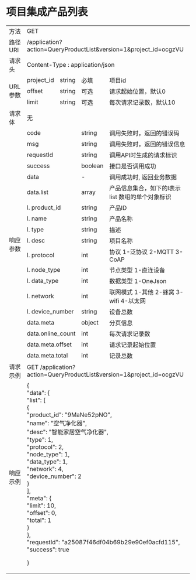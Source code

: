 # 项目集成产品列表

<table>
<tr><td>方法</td><td colspan="4">GET</td></tr>
<tr><td>路径URI</td><td colspan="4">/application?action=QueryProductList&version=1&project_id=ocgzVU</td></tr>
<tr><td>请求头</td><td colspan="4">Content-Type : application/json</td></tr>

<tr><td rowspan="3">URL参数</td><td>project_id</td><td>string</td><td>必填</td><td>项目id </td></td>
<tr><td>offset</td><td>string</td><td>可选</td><td>请求起始位置，默认0</td></tr>
<tr><td>limit</td><td>string</td><td>可选</td><td>每次请求记录数，默认10</td></tr>

<tr><td>请求体</td><td colspan="4">无</td></tr>

<tr><td rowspan="19">响应参数</td><td colspan="2">code</td><td>string</td><td>调用失败时，返回的错误码</td></tr>
<tr><td colspan="2">msg</td><td>string</td><td>调用失败时，返回的错误信息</td></tr>
<tr><td colspan="2">requestId</td><td>string</td><td>调用API时生成的请求标识</td></tr>
<tr><td colspan="2">success</td><td>boolean</td><td>接口是否调用成功</td></tr>
<tr><td colspan="2">data</td><td>-</td><td>调用成功时, 返回业务数据</td></tr>
<tr><td colspan="2">data.list</td><td>array</td><td>产品信息集合，如下的l表示 list 数组的单个对象标识</td></tr>
<tr><td colspan="2">l. product_id</td><td>string</td><td>产品ID</td></tr>
<tr><td colspan="2">l. name</td><td>string</td><td>产品名称</td></tr>
<tr><td colspan="2">l. type</td><td>string</td><td>描述</td></tr>
<tr><td colspan="2">l. desc</td><td>string</td><td>项目名称</td></tr>
<tr><td colspan="2">l. protocol</td><td>int</td><td>协议 1-泛协议 2-MQTT 3-CoAP</td></tr>
<tr><td colspan="2">l. node_type</td><td>int</td><td>节点类型 1-直连设备</td></tr>
<tr><td colspan="2">l. data_type</td><td>int</td><td>数据类型 1-OneJson</td></tr>
<tr><td colspan="2">l. network</td><td>int</td><td>联网模式 1-其他 2-蜂窝 3-wifi 4-以太网</td></tr>
<tr><td colspan="2">l. device_number</td><td>string</td><td>设备总数</td></tr>
<tr><td colspan="2">data.meta</td><td>object</td><td>分页信息</td></tr>
<tr><td colspan="2">data.online_count</td><td>int</td><td>每次请求记录数</td></tr>
<tr><td colspan="2">data.meta.offset</td><td>int</td><td>请求记录起始位置</td></tr>
<tr><td colspan="2">data.meta.total</td><td>int</td><td>记录总数</td></tr>

<tr><td>请求示例</td><td colspan="4">GET /application?action=QueryProductList&version=1&project_id=ocgzVU</td></tr>
<tr><td>响应示例</td><td colspan="4">
{<br>
    "data": {<br>
        "list": [<br>
            {<br>
                "product_id": "9MaNe52pNO",<br>
                "name": "空气净化器",<br>
                "desc":  "智能家居空气净化器",<br>
                "type": 1,<br>
                "protocol":  2, <br>
                "node_type":  1,<br>
                "data_type":  1,<br>
                "network": 4, <br>
                "device_number": 2<br>
            }<br>
        ],<br>
        "meta": {<br>
            "limit": 10,<br>
            "offset": 0,<br>
            "total": 1<br>
        }<br>
    },<br>
    "requestId": "a25087f46df04b69b29e90ef0acfd115",<br> 
    "success": true<br>

}<br>
</td></tr>
</table>